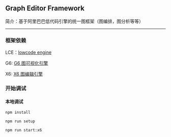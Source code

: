 ## Graph Editor Framework
简介：基于阿里巴巴低代码引擎的统一图框架（图编排，图分析等等）

---

### 框架依赖
LCE：[lowcode engine]('https://lowcode-engine.cn/index')  
  
G6: [G6 图可视化引擎]('https://g6.antv.vision/zh')  
  
X6: [X6 图编辑引擎]('https://x6.antv.vision/zh')  


### 开始调试
#### 本地调试
`npm install`

`npm run setup`

`npm run start:x6`

